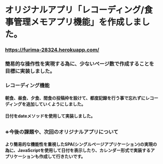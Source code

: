 # オリジナルアプリ「レコーディング/食事管理メモアプリ機能」を作成しました。
### https://furima-28324.herokuapp.com/
### 簡易的な操作性を実現する為に、少ないページ数で作成することを目標に実装しました。

### レコーディング機能
#### 朝食、昼食、夕食、間食の投稿枠を設けて、都度記録を行う事で忘れずにレコーディングを追加していくようにしました。
#### 日付をdateメソッドを使用して実装しました。
#### 
####
#### 

## 
#### 
### 
### 
### 
### 
### ※今後の課題や、次回のオリジナルアプリについて
#### より簡易的な機能性を重視したSPA(シングルページアプリケーション)の実現の為に、JavaScriptを使用して日付を表示したり、カレンダー形式で実装するアプリケーションも作成して行きたいです。
